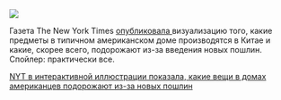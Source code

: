 <!--2025-05-05 14:03:09-->
<div class="yb">
  <div class="rss habr"><img src="https://habrastorage.org/getpro/habr/upload_files/150/ad7/74a/150ad774a330398cd155c9b40bbc9369.jpg" /><p>Газета The New York Times <a href="https://www.nytimes.com/interactive/2025/04/27/world/asia/china-products-us-tariffs-trump.html" rel="noopener noreferrer nofollow">опубликовала </a>визуализацию того, какие предметы в типичном американском доме производятся в Китае и какие, скорее всего, подорожают из-за введения новых пошлин. Спойлер: практически все.</p> <a... <p class="titl"><a href="https://habr.com/ru/news/907076/?utm_source=habrahabr&utm_medium=rss&utm_campaign=907076">NYT в интерактивной иллюстрации показала, какие вещи в домах американцев подорожают из-за новых пошлин</a></p></div>
</div>
